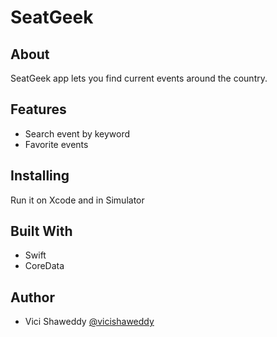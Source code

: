 # SeatGeek

## About

SeatGeek app lets you find current events around the country.

## Features

- Search event by keyword
- Favorite events

## Installing

Run it on Xcode and in Simulator

## Built With

- Swift
- CoreData

## Author

- Vici Shaweddy [@vicishaweddy](https://twitter.com/vicishaweddy)
